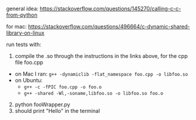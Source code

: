 general idea:
https://stackoverflow.com/questions/145270/calling-c-c-from-python

for mac:
https://stackoverflow.com/questions/496664/c-dynamic-shared-library-on-linux

run tests with:
1. compile the .so through the instructions in the links above, for the cpp file foo.cpp
  - on Mac I ran: `g++ -dynamiclib -flat_namespace foo.cpp -o libfoo.so`
  - on Ubuntu: 
    - `g++ -c -fPIC foo.cpp -o foo.o`
    - `g++ -shared -Wl,-soname,libfoo.so -o libfoo.so foo.o`
2. python fooWrapper.py
3. should print "Hello" in the terminal
